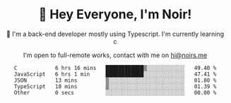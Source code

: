 <div align="center">

<h1 align="center">👋 Hey Everyone, I'm Noir! </h1>
  

 🎉  I'm a back-end developer mostly using Typescript. I'm currently learning c

   
<p align="center">

  I'm open to full-remote works, contact with me on [hi@noirs.me](mailto:hi@noirs.me)
 
 </p>
   

  
<!--START_SECTION:waka-->

```text
C            6 hrs 16 mins   ████████████▒░░░░░░░░░░░░   49.40 %
JavaScript   6 hrs 1 min     ████████████░░░░░░░░░░░░░   47.41 %
JSON         13 mins         ▒░░░░░░░░░░░░░░░░░░░░░░░░   01.80 %
TypeScript   10 mins         ▒░░░░░░░░░░░░░░░░░░░░░░░░   01.39 %
Other        0 secs          ░░░░░░░░░░░░░░░░░░░░░░░░░   00.00 %
```

<!--END_SECTION:waka-->
